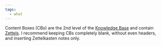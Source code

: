 ```yaml
---
tags:
  - what
---
```


Content Boxes (CBs) are the 2nd level of the [Knowledge Base](..\Knowledge%20Base.md) and contain [Zettels](..\Zettel.md). I recommend keeping CBs completely blank, without even headers, and inserting Zettelkasten notes only.
